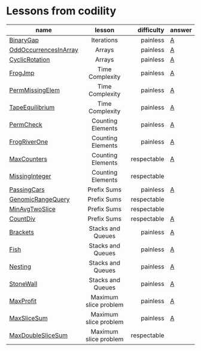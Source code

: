 # Lessons from codility
| name                                                         |      lesson       |  difficulty | answer                                                       |
| ------------------------------------------------------------ | :---------------: | ----------: | ------------------------------------------------------------ |
| [BinaryGap](https://app.codility.com/programmers/lessons/1-iterations/binary_gap/) |    Iterations     |    painless | [A](https://github.com/aisolab/codility_lessons/blob/master/Iterations/BinaryGap.py) |
| [OddOccurrencesInArray](https://app.codility.com/programmers/lessons/2-arrays/odd_occurrences_in_array/) |      Arrays       |    painless | [A](https://github.com/aisolab/codility_lessons/blob/master/Arrays/OddOccurrenceInArray.py) |
| [CyclicRotation](https://app.codility.com/programmers/lessons/2-arrays/cyclic_rotation/) |      Arrays       |    painless | [A](https://github.com/aisolab/codility_lessons/blob/master/Arrays/CyclicRotation.py) |
| [FrogJmp](https://app.codility.com/programmers/lessons/3-time_complexity/frog_jmp/) |  Time Complexity  |    painless | [A](https://github.com/aisolab/codility_lessons/blob/master/Time_Complexity/FrogJmp.py) |
| [PermMissingElem](https://app.codility.com/programmers/lessons/3-time_complexity/perm_missing_elem/) |  Time Complexity  |    painless | [A](https://github.com/aisolab/codility_lessons/blob/master/Time_Complexity/PermMissingElem.py) |
| [TapeEquilibrium](https://app.codility.com/programmers/lessons/3-time_complexity/tape_equilibrium/) |  Time Complexity  |    painless | [A](https://github.com/aisolab/codility_lessons/blob/master/Time_Complexity/TapeEquilibrium.py) |
| [PermCheck](https://app.codility.com/programmers/lessons/4-counting_elements/perm_check/) | Counting Elements |    painless | [A](https://github.com/aisolab/codility_lessons/blob/master/Counting_Elements/PermCheck.py)                                                            |
| [FrogRiverOne](https://app.codility.com/programmers/lessons/4-counting_elements/frog_river_one/) | Counting Elements |    painless | [A](https://github.com/aisolab/codility_lessons/blob/master/Counting_Elements/FrogRiverOne.py)                                                            |
| [MaxCounters](https://app.codility.com/programmers/lessons/4-counting_elements/max_counters/) | Counting Elements | respectable | [A](https://github.com/aisolab/codility_lessons/blob/master/Counting_Elements/MaxCounters.py)                                                            |
| [MissingInteger](https://app.codility.com/programmers/lessons/4-counting_elements/missing_integer/) |  Counting Elements  | respectable |                                                              |
| [PassingCars](https://app.codility.com/programmers/lessons/5-prefix_sums/passing_cars/) | Prefix Sums | painless | [A](https://github.com/aisolab/codility_lessons/blob/master/Prefix_Sums/PassingCars.py) |
| [GenomicRangeQuery](https://app.codility.com/programmers/lessons/5-prefix_sums/genomic_range_query/) | Prefix Sums | respectable | |
| [MinAvgTwoSlice](https://app.codility.com/programmers/lessons/5-prefix_sums/min_avg_two_slice/) | Prefix Sums | respectable | |
| [CountDiv](https://app.codility.com/programmers/lessons/5-prefix_sums/count_div/) | Prefix Sums | respectable | [A](https://github.com/aisolab/codility_lessons/blob/master/Prefix_Sums/CountDiv.py) |
| [Brackets](https://app.codility.com/programmers/lessons/7-stacks_and_queues/brackets/) | Stacks and Queues | painless | [A](https://github.com/aisolab/codility_lessons/blob/master/Stacks_and_Queues/Brackets.py) |
| [Fish](https://app.codility.com/programmers/lessons/7-stacks_and_queues/fish/) | Stacks and Queues | painless | [A](https://github.com/aisolab/codility_lessons/blob/master/Stacks_and_Queues/Fish.py) |
| [Nesting](https://app.codility.com/programmers/lessons/7-stacks_and_queues/nesting/) | Stacks and Queues | painless | [A](https://github.com/aisolab/codility_lessons/blob/master/Stacks_and_Queues/Nesting.py) |
| [StoneWall](https://app.codility.com/programmers/lessons/7-stacks_and_queues/stone_wall/) | Stacks and Queues | painless | [A](https://github.com/aisolab/codility_lessons/blob/master/Stacks_and_Queues/StoneWall.py) |
| [MaxProfit](https://app.codility.com/programmers/lessons/9-maximum_slice_problem/max_profit/) | Maximum slice problem | painless | [A](https://github.com/aisolab/codility_lessons/blob/master/Maximum_slice_problem/MaxProfit.py) |
| [MaxSliceSum](https://app.codility.com/programmers/lessons/9-maximum_slice_problem/max_slice_sum/) | Maximum slice problem | painless | [A](https://github.com/aisolab/codility_lessons/blob/master/Maximum_slice_problem/MaxSliceSum.py) |
| [MaxDoubleSliceSum](https://app.codility.com/programmers/lessons/9-maximum_slice_problem/max_double_slice_sum/) | Maximum slice problem | respectable |  |

